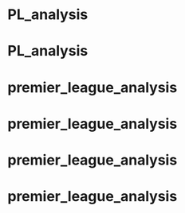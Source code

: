 # PL_analysis
# PL_analysis
# premier_league_analysis
# premier_league_analysis
# premier_league_analysis
# premier_league_analysis
